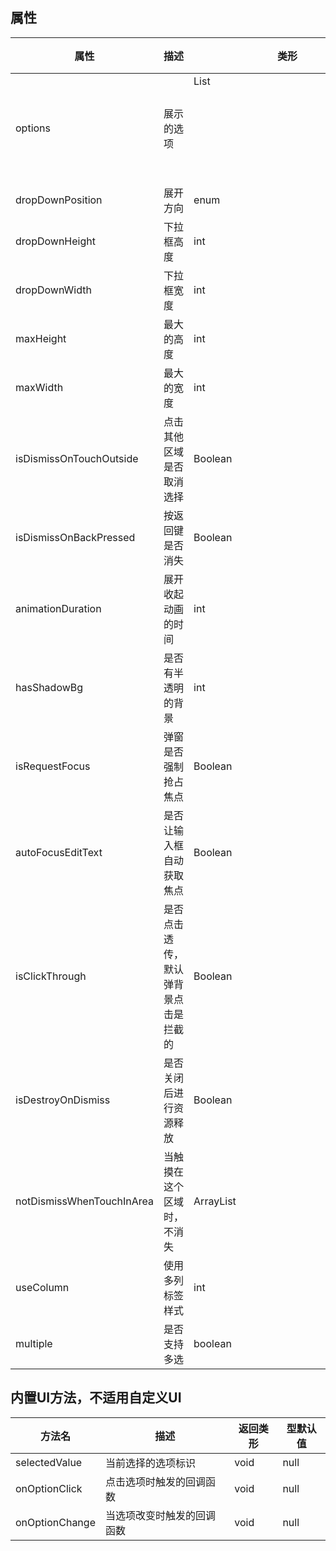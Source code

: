 ## 属性
| 属性 | 描述    | 类形           | 型默认值 |
| --- |-------|--------------|------|
| options | 展示的选项 | List<Object> | null |
| dropDownPosition | 展开方向  | enum         | Top  |
| dropDownHeight | 下拉框高度 | int          | 0    |
| dropDownWidth | 下拉框宽度 | int          | 0    |
| maxHeight | 最大的高度 | int          | 0    |
| maxWidth | 最大的宽度 | int          | 0    |
| isDismissOnTouchOutside | 点击其他区域是否取消选择 | Boolean      | true |
| isDismissOnBackPressed | 按返回键是否消失     | Boolean      | true |
| animationDuration | 展开收起动画的时间    | int          | 300  |
| hasShadowBg | 是否有半透明的背景    | int          | true |
| isRequestFocus | 弹窗是否强制抢占焦点    | Boolean          | true |
| autoFocusEditText | 是否让输入框自动获取焦点    | Boolean          | true |
| isClickThrough | 是否点击透传，默认弹背景点击是拦截的   | Boolean          | true |
| isDestroyOnDismiss | 是否关闭后进行资源释放   | Boolean          | true |
| notDismissWhenTouchInArea | 当触摸在这个区域时，不消失   | ArrayList<Rect> | null |
| useColumn | 使用多列标签样式     | int          | 3     |
| multiple | 是否支持多选       | boolean      | false |

## 内置UI方法，不适用自定义UI
| 方法名 | 描述 | 返回类形 | 型默认值 |
| --- | --- | ---| ---|
| selectedValue | 当前选择的选项标识 | void | null |
| onOptionClick | 点击选项时触发的回调函数 | void | null |
| onOptionChange | 当选项改变时触发的回调函数 | void | null |

